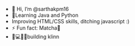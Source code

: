 - 👋 Hi, I’m @sarthakpm16
- 🌱Learning Java and Python
- Improving HTML/CSS skills, ditching javascript :) 
- ⚡ Fun fact: Matcha🍵
- 🏥💻👨‍🎓building klinn  

<!---
sarthakpm16/sarthakpm16 is a ✨ special ✨ repository because its `README.md` (this file) appears on your GitHub profile.
You can click the Preview link to take a look at your changes.
--->

